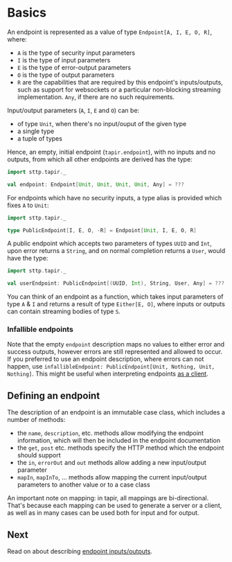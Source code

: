 # Basics

An endpoint is represented as a value of type `Endpoint[A, I, E, O, R]`, where:

* `A` is the type of security input parameters
* `I` is the type of input parameters
* `E` is the type of error-output parameters
* `O` is the type of output parameters
* `R` are the capabilities that are required by this endpoint's inputs/outputs, such as support for websockets or a particular non-blocking streaming implementation. `Any`, if there are no such requirements.

Input/output parameters (`A`, `I`, `E` and `O`) can be:

* of type `Unit`, when there's no input/ouput of the given type
* a single type
* a tuple of types

Hence, an empty, initial endpoint (`tapir.endpoint`), with no inputs and no outputs, from which all other endpoints are 
derived has the type:

```scala
import sttp.tapir._

val endpoint: Endpoint[Unit, Unit, Unit, Unit, Any] = ???
```

For endpoints which have no security inputs, a type alias is provided which fixes `A` to `Unit`:

```scala
import sttp.tapir._

type PublicEndpoint[I, E, O, -R] = Endpoint[Unit, I, E, O, R]
```

A public endpoint which accepts two parameters of types `UUID` and `Int`, upon error returns a `String`, and on normal 
completion returns a `User`, would have the type:

 
```scala
import sttp.tapir._

val userEndpoint: PublicEndpoint[(UUID, Int), String, User, Any] = ???
```

You can think of an endpoint as a function, which takes input parameters of type `A` & `I` and returns a result of type 
`Either[E, O]`, where inputs or outputs can contain streaming bodies of type `S`.

### Infallible endpoints

Note that the empty `endpoint` description maps no values to either error and success outputs, however errors
are still represented and allowed to occur. If you preferred to use an endpoint description, where
errors can not happen, use `infallibleEndpoint: PublicEndpoint[Unit, Nothing, Unit, Nothing]`. This might be useful when
interpreting endpoints [as a client](../client/sttp.md).

## Defining an endpoint

The description of an endpoint is an immutable case class, which includes a number of methods:

* the `name`, `description`, etc. methods allow modifying the endpoint information, which will then be included in the 
  endpoint documentation
* the `get`, `post` etc. methods specify the HTTP method which the endpoint should support
* the `in`, `errorOut` and `out` methods allow adding a new input/output parameter
* `mapIn`, `mapInTo`, ... methods allow mapping the current input/output parameters to another value or to a case class

An important note on mapping: in tapir, all mappings are bi-directional. That's because each mapping can be used to 
generate a server or a client, as well as in many cases can be used both for input and for output.

## Next

Read on about describing [endpoint inputs/outputs](ios.md).
